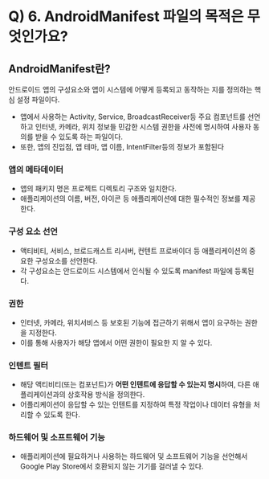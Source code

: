 # Q) 6. AndroidManifest 파일의 목적은 무엇인가요?

## AndroidManifest란?

안드로이드 앱의 구성요소와 앱이 시스템에 어떻게 등록되고 동작하는 지를 정의하는 핵심 설정 파일이다.

- 앱에서 사용하는 Activity, Service, BroadcastReceiver등 주요 컴포넌트를 선언하고 인터넷, 카메라, 위치 정보들 민감한 시스템 권한을 사전에 명시하여 사용자 동의를 받을 수 있도록 하는 파일이다.
- 또한, 앱의 진입점, 앱 테마, 앱 이름, IntentFilter등의 정보가 포함된다

### 앱의 메타데이터

- 앱의 패키지 명은 프로젝트 디렉토리 구조와 일치한다.
- 애플리케이션의 이름, 버전, 아이콘 등 애플리케이션에 대한 필수적인 정보를 제공한다.

### 구성 요소 선언

- 액티비티, 서비스, 브로드캐스트 리시버, 컨텐트 프로바이더 등 애플리케이션의 중요한 구성요소를 선언한다.
- 각 구성요소는 안드로이드 시스템에서 인식될 수 있도록 manifest 파일에 등록된다.

### 권한

- 인터넷, 카메라, 위치서비스 등 보호된 기능에 접근하기 위해서 앱이 요구하는 권한을 지정한다.
- 이를 통해 사용자가 해당 앱에서 어떤 권한이 필요한 지 알 수 있다.

### 인텐트 필터

- 해당 액티비티(또는 컴포넌트)가 **어떤 인텐트에 응답할 수 있는지 명시**하여, 다른 애플리케이션과의 상호작용 방식을 정의한다.
- 어플리케이션이 응답할 수 있는 인텐트를 지정하여 특정 작업이나 데이터 유형을 처리할 수 있도록 한다.

### 하드웨어 및 소프트웨어 기능

- 애플리케이션에 필요하거나 사용하는 하드웨어 및 소프트웨어 기능을 선언해서 Google Play Store에서 호환되지 않는 기기를 걸러낼 수 있다.
